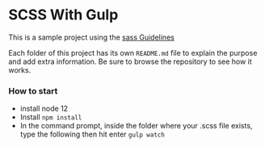 # SCSS With Gulp

This is a sample project using the [sass Guidelines](https://sass-guidelin.es/)

Each folder of this project has its own `README.md` file to explain the purpose and add extra information. Be sure to browse the repository to see how it works.

### How to start

- install node 12
- Install  `npm install`
- In the command prompt, inside the folder where your .scss file exists, type the following then hit enter  `gulp watch`

